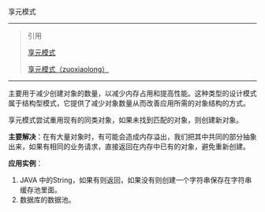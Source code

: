 享元模式

---

>   引用   
>
>   [享元模式](http://www.runoob.com/design-pattern/flyweight-pattern.html)
>
>   [享元模式（zuoxiaolong）]()   

---


主要用于减少创建对象的数量，以减少内存占用和提高性能。这种类型的设计模式属于结构型模式，它提供了减少对象数量从而改善应用所需的对象结构的方式。

享元模式尝试重用现有的同类对象，如果未找到匹配的对象，则创建新对象。


**主要解决**：在有大量对象时，有可能会造成内存溢出，我们把其中共同的部分抽象出来，如果有相同的业务请求，直接返回在内存中已有的对象，避免重新创建。

**应用实例**： 
1.  JAVA 中的String，如果有则返回，如果没有则创建一个字符串保存在字符串缓存池里面。 
2.  数据库的数据池。

